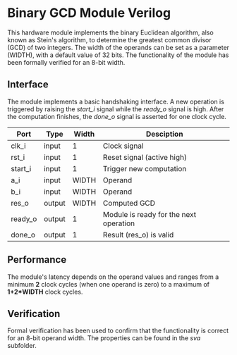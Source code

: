 # Binary GCD Module Verilog

This hardware module implements the binary Euclidean algorithm, also known as Stein's algorithm, to determine the greatest common divisor (GCD) of two integers.
The width of the operands can be set as a parameter (WIDTH), with a default value of 32 bits.
The functionality of the module has been formally verified for an 8-bit width.

## Interface

The module implements a basic handshaking interface.
A new operation is triggered by raising the *start_i* signal while the *ready_o* signal is high.
After the computation finishes, the *done_o* signal is asserted for one clock cycle.

| **Port** | **Type** | **Width** | **Desciption**                         |
|----------|----------|-----------|----------------------------------------|
| clk_i    | input    | 1         | Clock signal                           |
| rst_i    | input    | 1         | Reset signal (active high)             |
| start_i  | input    | 1         | Trigger new computation                |
| a_i      | input    | WIDTH     | Operand                                |
| b_i      | input    | WIDTH     | Operand                                |
| res_o    | output   | WIDTH     | Computed GCD                           |
| ready_o  | output   | 1         | Module is ready for the next operation |
| done_o   | output   | 1         | Result (res_o) is valid                |

## Performance

The module's latency depends on the operand values and ranges from a minimum **2** clock cycles (when one operand is zero) to a maximum of **1+2*WIDTH** clock cycles.

## Verification

Formal verification has been used to confirm that the functionality is correct for an 8-bit operand width.
The properties can be found in the *sva* subfolder.
